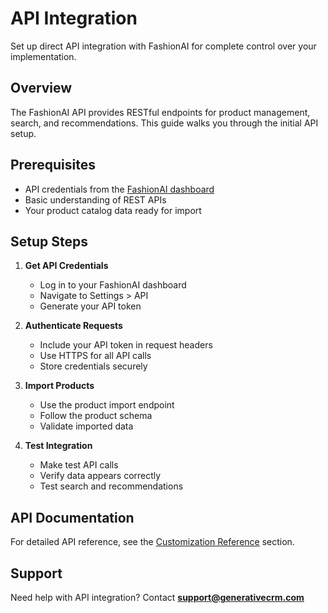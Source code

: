 # API Integration

Set up direct API integration with FashionAI for complete control over your implementation.

## Overview

The FashionAI API provides RESTful endpoints for product management, search, and recommendations. This guide walks you through the initial API setup.

## Prerequisites

- API credentials from the [FashionAI dashboard](https://app.generativecrm.com)
- Basic understanding of REST APIs
- Your product catalog data ready for import

## Setup Steps

1. **Get API Credentials**
   - Log in to your FashionAI dashboard
   - Navigate to Settings > API
   - Generate your API token

2. **Authenticate Requests**
   - Include your API token in request headers
   - Use HTTPS for all API calls
   - Store credentials securely

3. **Import Products**
   - Use the product import endpoint
   - Follow the product schema
   - Validate imported data

4. **Test Integration**
   - Make test API calls
   - Verify data appears correctly
   - Test search and recommendations

## API Documentation

For detailed API reference, see the [Customization Reference](../../customization-reference) section.

## Support

Need help with API integration? Contact **support@generativecrm.com**
